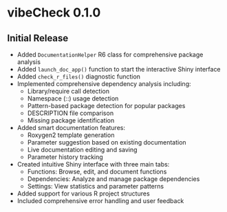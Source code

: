 # vibeCheck 0.1.0

## Initial Release

* Added `DocumentationHelper` R6 class for comprehensive package analysis
* Added `launch_doc_app()` function to start the interactive Shiny interface
* Added `check_r_files()` diagnostic function
* Implemented comprehensive dependency analysis including:
  - Library/require call detection
  - Namespace (::) usage detection  
  - Pattern-based package detection for popular packages
  - DESCRIPTION file comparison
  - Missing package identification
* Added smart documentation features:
  - Roxygen2 template generation
  - Parameter suggestion based on existing documentation
  - Live documentation editing and saving
  - Parameter history tracking
* Created intuitive Shiny interface with three main tabs:
  - Functions: Browse, edit, and document functions
  - Dependencies: Analyze and manage package dependencies
  - Settings: View statistics and parameter patterns
* Added support for various R project structures
* Included comprehensive error handling and user feedback